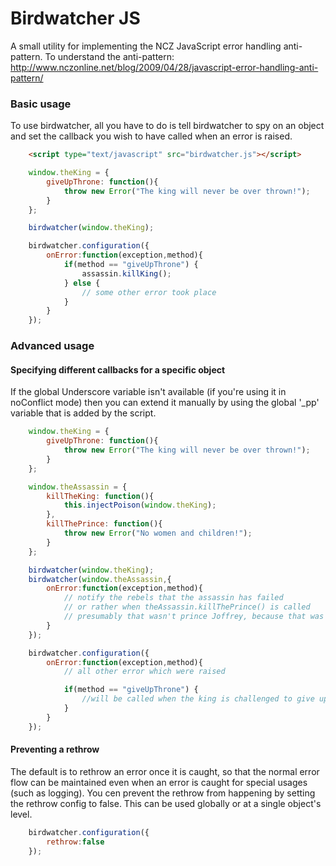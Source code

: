 Birdwatcher JS
=======

A small utility for implementing the NCZ JavaScript error handling anti-pattern.
To understand the anti-pattern: http://www.nczonline.net/blog/2009/04/28/javascript-error-handling-anti-pattern/

### Basic usage

To use birdwatcher, all you have to do is tell birdwatcher to spy on an object and set the callback you wish to have called when an error is raised.

```html
    <script type="text/javascript" src="birdwatcher.js"></script>
```

```js
    window.theKing = {
        giveUpThrone: function(){
            throw new Error("The king will never be over thrown!");
        }
    };

    birdwatcher(window.theKing);

    birdwatcher.configuration({
        onError:function(exception,method){
            if(method == "giveUpThrone") {
                assassin.killKing();
            } else {
                // some other error took place
            }
        }
    });
```


### Advanced usage

#### Specifying different callbacks for a specific object

If the global Underscore variable isn't available (if you're using it in noConflict mode) then you can extend it manually by using the global '_pp' variable that is added by the script.


```js
    window.theKing = {
        giveUpThrone: function(){
            throw new Error("The king will never be over thrown!");
        }
    };

    window.theAssassin = {
        killTheKing: function(){
            this.injectPoison(window.theKing);
        },
        killThePrince: function(){
            throw new Error("No women and children!");
        }
    };

    birdwatcher(window.theKing);
    birdwatcher(window.theAssassin,{
        onError:function(exception,method){
            // notify the rebels that the assassin has failed
            // or rather when theAssassin.killThePrince() is called
            // presumably that wasn't prince Joffrey, because that was no child, that was a monster!
        }
    });

    birdwatcher.configuration({
        onError:function(exception,method){
            // all other error which were raised

            if(method == "giveUpThrone") {
                //will be called when the king is challenged to give up the throne
            }
        }
    });
```

#### Preventing a rethrow

The default is to rethrow an error once it is caught, so that the normal error flow can be maintained even when an error
is caught for special usages (such as logging).
You cen prevent the rethrow from happening by setting the rethrow config to false.
This can be used globally or at a single object's level.

```js
    birdwatcher.configuration({
        rethrow:false
    });
```

